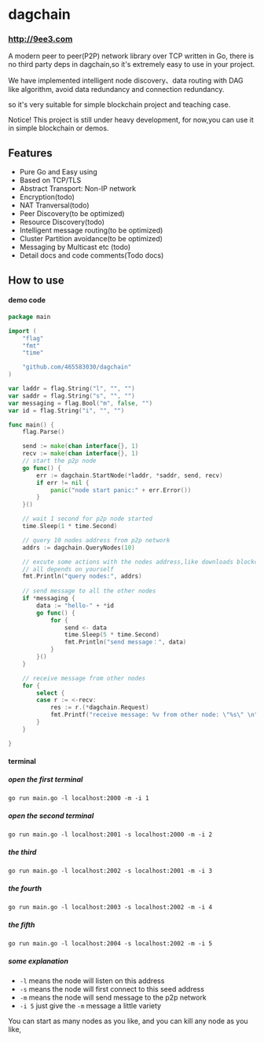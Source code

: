 # dagchain
### http://9ee3.com
A modern peer to peer(P2P) network library over TCP written in Go, there is no third party deps in dagchain,so it's extremely easy to use in your project.

We have implemented  intelligent node discovery、data routing with DAG like algorithm, avoid data redundancy and connection redundancy.

so it's very suitable for simple blockchain project and teaching case.

Notice! This project is still under heavy development, for now,you can use it in simple blockchain or demos.

## Features
- Pure Go and Easy using
- Based on TCP/TLS
- Abstract Transport: Non-IP network
- Encryption(todo)
- NAT Tranversal(todo)
- Peer Discovery(to be optimized)
- Resource Discovery(todo)
- Intelligent message routing(to be optimized)
- Cluster Partition avoidance(to be optimized)
- Messaging by Multicast etc  (todo)
- Detail docs and code comments(Todo docs)

## How to use
#### demo code
```go
package main

import (
	"flag"
	"fmt"
	"time"

	"github.com/465583030/dagchain"
)

var laddr = flag.String("l", "", "")
var saddr = flag.String("s", "", "")
var messaging = flag.Bool("m", false, "")
var id = flag.String("i", "", "")

func main() {
	flag.Parse()

	send := make(chan interface{}, 1)
	recv := make(chan interface{}, 1)
    // start the p2p node
	go func() {
		err := dagchain.StartNode(*laddr, *saddr, send, recv)
		if err != nil {
			panic("node start panic:" + err.Error())
		}
	}()

	// wait 1 second for p2p node started
	time.Sleep(1 * time.Second)

	// query 10 nodes address from p2p network
	addrs := dagchain.QueryNodes(10)

    // excute some actions with the nodes address,like downloads blockchain from these nodes
    // all depends on yourself
    fmt.Println("query nodes:", addrs)
    
    // send message to all the other nodes
	if *messaging {
		data := "hello-" + *id
		go func() {
			for {
				send <- data
				time.Sleep(5 * time.Second)
				fmt.Println("send message：", data)
			}
		}()
	}

    // receive message from other nodes
	for {
		select {
		case r := <-recv:
			res := r.(*dagchain.Request)
			fmt.Printf("receive message: %v from other node: \"%s\" \n", res.Data, res.From)
		}
	}

}
```

#### terminal
##### open the first terminal
```
go run main.go -l localhost:2000 -m -i 1
```

##### open the second terminal
```
go run main.go -l localhost:2001 -s localhost:2000 -m -i 2
``` 

##### the third
```
go run main.go -l localhost:2002 -s localhost:2001 -m -i 3
```

##### the fourth
```
go run main.go -l localhost:2003 -s localhost:2002 -m -i 4
```

##### the fifth
```
go run main.go -l localhost:2004 -s localhost:2002 -m -i 5
```

##### some explanation
- `-l` means the node will listen on this address
- `-s` means the node will first connect to this seed address
- `-m` means the node will send message to the p2p network
- `-i 5` just give the `-m` message a little variety

You can start as many nodes as you like, and you can kill any node as you like,
